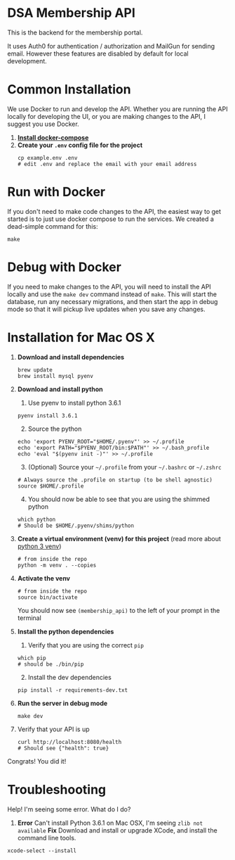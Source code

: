 # DSA Membership API

This is the backend for the membership portal.

It uses Auth0 for authentication / authorization and MailGun for sending email.
However these features are disabled by default for local development.

# Common Installation

We use Docker to run and develop the API. Whether you are running the API locally for
developing the UI, or you are making changes to the API, I suggest you use Docker.

1. **[Install docker-compose](https://docs.docker.com/compose/install/)**
2. **Create your `.env` config file for the project**
    ```
    cp example.env .env
    # edit .env and replace the email with your email address
    ```

# Run with Docker

If you don't need to make code changes to the API, the easiest way to get started is to
just use docker compose to run the services. We created a dead-simple command for this:

```
make
```

# Debug with Docker

If you need to make changes to the API, you will need to install the API locally
and use the `make dev` command instead of `make`. This will start the database,
run any necessary migrations, and then start the app in debug mode so that it
will pickup live updates when you save any changes.

# Installation for Mac OS X

1. **Download and install dependencies**
    ```
    brew update
    brew install mysql pyenv
    ```

2. **Download and install python**
    1. Use pyenv to install python 3.6.1
    ```
    pyenv install 3.6.1
    ```
    2. Source the python 
    ```
    echo 'export PYENV_ROOT="$HOME/.pyenv"' >> ~/.profile
    echo 'export PATH="$PYENV_ROOT/bin:$PATH"' >> ~/.bash_profile
    echo 'eval "$(pyenv init -)"' >> ~/.profile
    ```
    3. (Optional) Source your `~/.profile` from your `~/.bashrc` or `~/.zshrc`
    ```
    # Always source the .profile on startup (to be shell agnostic)
    source $HOME/.profile
    ```
    4. You should now be able to see that you are using the shimmed python
    ```
    which python
    # Should be $HOME/.pyenv/shims/python
    ```

3. **Create a virtual environment (venv) for this project** (read more about [python 3 venv](https://packaging.python.org/installing/#creating-virtual-environments))
    ```
    # from inside the repo
    python -m venv . --copies
    ```

4. **Activate the venv**
    ```
    # from inside the repo
    source bin/activate
    ```
    You should now see `(membership_api)` to the left of your prompt in the terminal

5. **Install the python dependencies**
    1. Verify that you are using the correct `pip`
    ```
    which pip
    # should be ./bin/pip
    ```
    2. Install the dev dependencies
    ```
    pip install -r requirements-dev.txt
    ```

6. **Run the server in debug mode**
    ```
    make dev
    ```

7. Verify that your API is up
    ```
    curl http://localhost:8080/health
    # Should see {"health": true}
    ```

Congrats! You did it!

# Troubleshooting

Help! I'm seeing some error. What do I do?

1. **Error** Can't install Python 3.6.1 on Mac OSX, I'm seeing `zlib not available`
**Fix**
Download and install or upgrade XCode, and install the command line tools.
```
xcode-select --install
```

